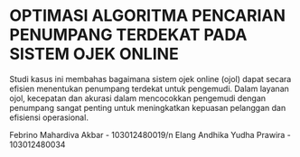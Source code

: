 # OPTIMASI ALGORITMA PENCARIAN PENUMPANG TERDEKAT PADA SISTEM OJEK ONLINE 

Studi kasus ini membahas bagaimana sistem ojek online (ojol) dapat secara efisien menentukan penumpang terdekat untuk pengemudi. Dalam layanan ojol, kecepatan dan akurasi dalam mencocokkan pengemudi dengan penumpang sangat penting untuk meningkatkan kepuasan pelanggan dan efisiensi operasional.

Febrino Mahardiva Akbar - 103012480019/n
Elang Andhika Yudha Prawira - 103012480034